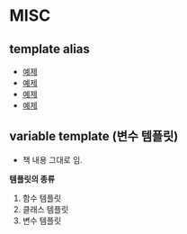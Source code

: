 # MISC

## template alias

- [예제](./template_alias1.cpp)
- [예제](./template_alias2.cpp)
- [예제](./template_alias3.cpp)
- [예제](./template_alias4.cpp)


## variable template (변수 템플릿)

- 책 내용 그대로 임.

**템플릿의 종류**
1. 함수 템플릿
2. 클래스 템플릿
3. 변수 템플릿
